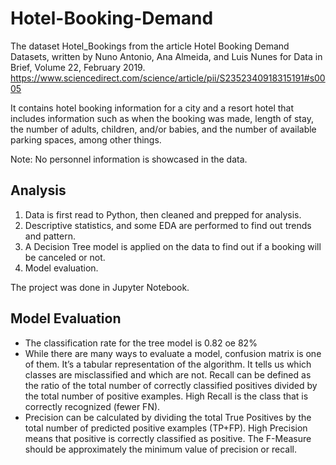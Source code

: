 # Hotel-Booking-Demand

The dataset Hotel_Bookings from the article Hotel Booking Demand Datasets, written by Nuno Antonio, Ana Almeida, and Luis Nunes for Data in Brief, Volume 22, February 2019. 
https://www.sciencedirect.com/science/article/pii/S2352340918315191#s0005

It contains hotel booking information for a city and a resort hotel that includes information such as when the booking was made, length of stay, the number of adults, children, and/or babies, and the number of available parking spaces, among other things.

Note: No personnel information is showcased in the data.

## Analysis

1. Data is first read to Python, then cleaned and prepped for analysis.
2. Descriptive statistics, and some EDA are performed to find out trends and pattern. 
3. A Decision Tree model is applied on the data to find out if a booking will be canceled or not. 
4. Model evaluation. 

The project was done in Jupyter Notebook.

## Model Evaluation

* The classification rate for the tree model is 0.82 oe 82%
* While there are many ways to evaluate a model, confusion matrix is one of them. It’s a tabular representation of the algorithm. It tells us which classes are misclassified and which are not. Recall can be defined as the ratio of the total number of correctly classified positives divided by the total number of positive examples. High Recall is the class that is correctly recognized (fewer FN).
* Precision can be calculated by dividing the total True Positives by the total number of predicted positive examples (TP+FP). High Precision means that positive is correctly classified as positive. The F-Measure should be approximately the minimum value of precision or recall.
